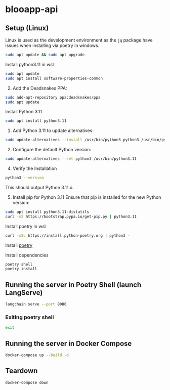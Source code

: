 # blooapp-api

## Setup (Linux)

Linux is used as the development environment as the `jq` package have issues when installing via poetry in windows.

```bash
sudo apt update && sudo apt upgrade

```

Install python3.11 in wsl

```bash
sudo apt update
sudo apt install software-properties-common
```

2. Add the Deadsnakes PPA:

```bash
sudo add-apt-repository ppa:deadsnakes/ppa
sudo apt update
```

Install Python 3.11

```bash
sudo apt install python3.11
```

1. Add Python 3.11 to update alternatives:

```bash
sudo update-alternatives --install /usr/bin/python3 python3 /usr/bin/python3.11 1
```

2. Configure the default Python version:

```bash
sudo update-alternatives --set python3 /usr/bin/python3.11
```

4. Verify the Installation

```bash
python3 --version
```

This should output Python 3.11.x.

5. Install pip for Python 3.11
   Ensure that pip is installed for the new Python version:

```bash
sudo apt install python3.11-distutils
curl -sS https://bootstrap.pypa.io/get-pip.py | python3.11
```

Install poetry in wsl

```bash
curl -sSL https://install.python-poetry.org | python3 -
```

Install [poetry](https://python-poetry.org/docs/#installing-with-the-official-installer)

Install dependencies

```bash
poetry shell
poetry install
```

## Running the server in Poetry Shell (launch LangServe)

```bash
langchain serve --port 8080
```

### Exiting poetry shell

```bash
exit
```

## Running the server in Docker Compose

```bash
docker-compose up --build -d
```

## Teardown

```bash
docker-compose down
```
